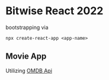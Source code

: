# Bitwise React 2022

bootstrapping via 
```
npx create-react-app <app-name>
```

## Movie App

Utilizing [OMDB Api](https://www.omdbapi.com/)